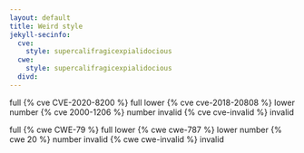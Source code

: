```yaml
---
layout: default
title: Weird style
jekyll-secinfo: 
  cve: 
    style: supercalifragicexpialidocious
  cwe: 
    style: supercalifragicexpialidocious
  divd:
---
```


full {% cve CVE-2020-8200 %} full
lower {% cve cve-2018-20808 %} lower
number {% cve 2000-1206 %} number
invalid {% cve cve-invalid %} invalid

full {% cwe CWE-79 %} full
lower {% cwe cwe-787 %} lower
number {% cwe 20 %} number
invalid {% cwe cwe-invalid %} invalid